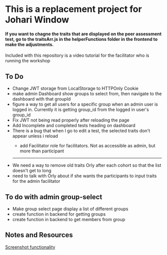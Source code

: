 # This is a replacement project for Johari Window

#### If you want to chagne the traits that are displayed on the peer assessment test, go to the traitsArr.js in the helperFunctions folder in the frontend to make the adjustments.

Included with this repository is a video tutorial for the facilitator who is running the workshop

## To Do

<ul>
  <li>Change JWT storage from LocalStorage to HTTPOnly Cookie</li>
  <li> 
    make admin Dashboard show groups to select from, then navigate to the dashboard with that groupId
  </li>

  <li>
    figure a way to get all users for a specific group when an admin user is logged in. Currently it is getting group_id from the logged in user's group_id
  </li>

  <li>
    Fix JWT not being read properly after reloading the page
  </li>

  <li>Add Incomplete and completed tests heading on dashboard</li>

  <li>There is a bug that when I go to edit a test, the selected traits don't appear unless i reload</li>

- add Facilitator role for facilitators. Not as accessible as admin, but more than participant

---

  <li>We need a way to remove old traits Orly after each cohort so that the list doesn't get to long</li>
  <li>need to talk with Orly about if she wants the participants to input traits for the admin facilitator</li>
</ul>

## To do with admin group-select

<ul>
  <li>Make group select page display a list of different groups</li>
  <li>create function in backend for getting groups</li>
  <li>create function in backend to get members from group</li>
</ul>

## Notes and Resources

[Screenshot functionality](https://betterprogramming.pub/heres-why-i-m-replacing-html2canvas-with-html-to-image-in-our-react-app-d8da0b85eadf)
